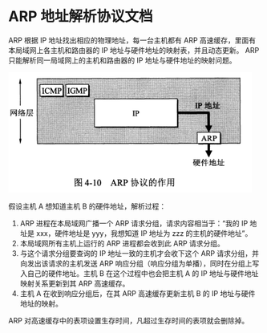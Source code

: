 # ARP 地址解析协议文档
ARP 根据 IP 地址找出相应的物理地址，每一台主机都有 ARP 高速缓存，里面有本局域网上各主机和路由器的 IP 地址与硬件地址的映射表，并且动态更新。
ARP 只能解析同一局域网上的主机和路由器的 IP 地址与硬件地址的映射问题。

![](imgs/arp1.png)

假设主机 A 想知道主机 B 的硬件地址，解析过程：
1. ARP 进程在本局域网广播一个 ARP 请求分组，请求内容相当于：“我的 IP 地址是 xxx，硬件地址是 yyy，我想知道 IP 地址为 zzz 的主机的硬件地址”。
2. 本局域网所有主机上运行的 ARP 进程都会收到此 ARP 请求分组。
3. 与这个请求分组要查询的 IP 地址一致的主机才会收下这个 ARP 请求分组，并向发出该请求的主机发送 ARP 响应分组（响应分组为单播），同时在分组上写入自己的硬件地址。主机 B 在这个过程中也会把主机 A 的 IP 地址与硬件地址映射关系更新到其 ARP 高速缓存。
4. 主机 A 在收到响应分组后，在其 ARP 高速缓存更新主机 B 的 IP 地址与硬件地址的映射。

ARP 对高速缓存中的表项设置生存时间，凡超过生存时间的表项就会删除掉。